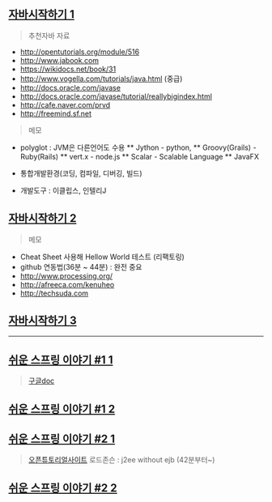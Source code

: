 
## [자바시작하기 1](http://goo.gl/FymS1a)

> 추천자바 자료
* http://opentutorials.org/module/516
* http://www.jabook.com
* https://wikidocs.net/book/31
* http://www.vogella.com/tutorials/java.html  (중급)
* http://docs.oracle.com/javase
* http://docs.oracle.com/javase/tutorial/reallybigindex.html
* http://cafe.naver.com/prvd
* http://freemind.sf.net
 
> 메모
 * polyglot : JVM은 다른언어도 수용
    ** Jython - python, 
    ** Groovy(Grails) - Ruby(Rails)
    ** vert.x - node.js
    ** Scalar - Scalable Language
    ** JavaFX
    
 * 통합개발환경(코딩, 컴파일, 디버깅, 빌드)
 * 개발도구 : 이클립스, 인텔리J
 
## [자바시작하기 2](http://goo.gl/r9Ue5O)
 
> 메모
 * Cheat Sheet 사용해 Hellow World 테스트 (리팩토링)
 * github 연동법(36분 ~ 44분) : 완전 중요
 * http://www.processing.org/
 * http://afreeca.com/kenuheo
 * http://techsuda.com

## [자바시작하기 3]()

 ----
## [쉬운 스프링 이야기 #1 1](http://goo.gl/IqitKs)
 > [구글doc](http://bit.ly/afreeca201404)

## [쉬운 스프링 이야기 #1 2](http://goo.gl/glSk4K)
>

## [쉬운 스프링 이야기 #2 1](http://goo.gl/7eCCwb)
> [오픈튜토리얼사이트](http://opentutorials.org)
  로드존슨 : j2ee without ejb (42분부터~)

## [쉬운 스프링 이야기 #2 2](http://goo.gl/W2blCQ)
>